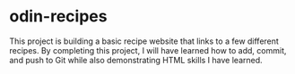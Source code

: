 # odin-recipes

This project is building a basic recipe website that links to a few different recipes. By completing this project, I will have learned how to add, commit, and push to Git while also demonstrating HTML skills I have learned.
